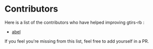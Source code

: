 # Contributors

Here is a list of the contributors who have helped improving gtirs-rb :

- [abel](https://github.com/standard3)

If you feel you're missing from this list, feel free to add yourself in a PR.
